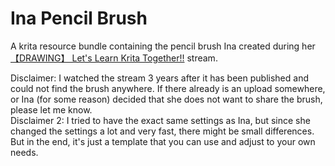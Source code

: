 # Ina Pencil Brush
A krita resource bundle containing the pencil brush Ina created during her [【DRAWING】 Let's Learn Krita Together!!](https://www.youtube.com/watch?v=rEMllwFvzgc) stream.

Disclaimer: I watched the stream 3 years after it has been published and could not find the brush anywhere. If there already is an upload somewhere, or Ina (for some reason) decided that she does not want to share the brush, please let me know.  
Disclaimer 2: I tried to have the exact same settings as Ina, but since she changed the settings a lot and very fast, there might be small differences. But in the end, it's just a template that you can use and adjust to your own needs. 

